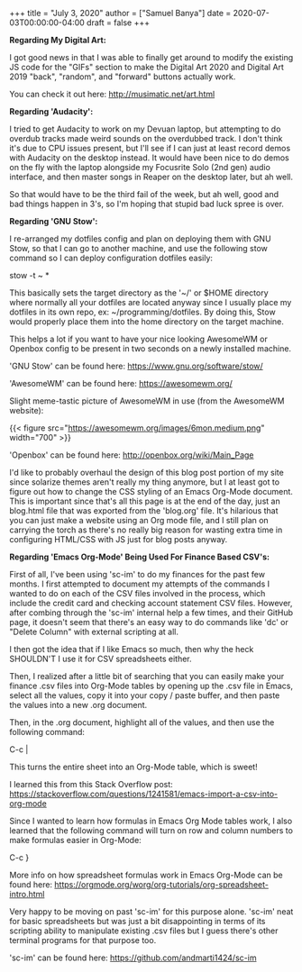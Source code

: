 +++
title = "July 3, 2020"
author = ["Samuel Banya"]
date = 2020-07-03T00:00:00-04:00
draft = false
+++

<strong>

Regarding My Digital Art:

</strong>

I got good news in that I was able to finally get around to modify the existing
JS code for the "GIFs" section to make the Digital Art 2020
and Digital Art 2019 "back", "random", and "forward" buttons actually work.

You can check it out here:
<http://musimatic.net/art.html>

<strong>

Regarding 'Audacity':

</strong>

I tried to get Audacity to work on my Devuan laptop, but attempting to do
overdub tracks made weird sounds on the overdubbed track. I don't think it's
due to CPU issues present, but I'll see if I can just at least record demos
with Audacity on the desktop instead. It would have been nice to do demos
on the fly with the laptop alongside my Focusrite Solo (2nd gen) audio
interface, and then master songs in Reaper on the desktop later, but ah well.

So that would have to be the third fail of the week, but ah well, good and
bad things happen in 3's, so I'm hoping that stupid bad luck spree is over.

<strong>

Regarding 'GNU Stow':

</strong>

I re-arranged my dotfiles config and plan on deploying them with GNU Stow,
so that I can go to another machine, and use the following stow command so
I can deploy configuration dotfiles easily:

stow -t ~ \*

This basically sets the target directory as the '~/' or $HOME directory where
normally all your dotfiles are located anyway since I usually place my dotfiles
in its own repo, ex: ~/programming/dotfiles. By doing this, Stow would properly
place them into the home directory on the target machine.

This helps a lot if you want to have your nice looking AwesomeWM or Openbox config
to be present in two seconds on a newly installed machine.

'GNU Stow' can be found here:
<https://www.gnu.org/software/stow/>

'AwesomeWM' can be found here:
<https://awesomewm.org/>

Slight meme-tastic picture of AwesomeWM in use (from the AwesomeWM website):

{{< figure src="https://awesomewm.org/images/6mon.medium.png" width="700" >}}

'Openbox' can be found here:
<http://openbox.org/wiki/Main_Page>

I'd like to probably overhaul the design of this blog post portion of my site
since solarize themes aren't really my thing anymore, but I at least got to figure
out how to change the CSS styling of an Emacs Org-Mode document. This is important
since that's all this page is at the end of the day, just an blog.html file that
was exported from the 'blog.org' file. It's hilarious that you can just make a website
using an Org mode file, and I still plan on carrying the torch as there's no really
big reason for wasting extra time in configuring HTML/CSS with JS just for blog posts
anyway.

<strong>

Regarding 'Emacs Org-Mode' Being Used For Finance Based CSV's:

</strong>

First of all, I've been using 'sc-im' to do my finances for the past few months. I first
attempted to document my attempts of the commands I wanted to do on each of the CSV files
involved in the process, which include the credit card and checking account statement CSV files.
However, after combing through the 'sc-im' internal help a few times, and their GitHub page, it
doesn't seem that there's an easy way to do commands like 'dc' or "Delete Column" with external
scripting at all.

I then got the idea that if I like Emacs so much, then why the heck SHOULDN'T I use it for CSV
spreadsheets either.

Then, I realized after a little bit of searching that you can easily make your finance .csv files
into Org-Mode tables by opening up the .csv file in Emacs, select all the values, copy it into your
copy / paste buffer, and then paste the values into a new .org document.

Then, in the .org document, highlight all of the values, and then use the following command:

C-c |

This turns the entire sheet into an Org-Mode table, which is sweet!

I learned this from this Stack Overflow post:
<https://stackoverflow.com/questions/1241581/emacs-import-a-csv-into-org-mode>

Since I wanted to learn how formulas in Emacs Org Mode tables work, I also learned that the following
command will turn on row and column numbers to make formulas easier in Org-Mode:

C-c }

More info on how spreadsheet formulas work in Emacs Org-Mode can be found here:
<https://orgmode.org/worg/org-tutorials/org-spreadsheet-intro.html>

Very happy to be moving on past 'sc-im' for this purpose alone. 'sc-im' neat for basic spreadsheets but
was just a bit disappointing in terms of its scripting ability to manipulate existing .csv files but
I guess there's other terminal programs for that purpose too.

'sc-im' can be found here:
<https://github.com/andmarti1424/sc-im>